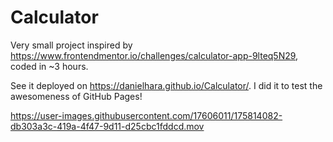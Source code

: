 # Calculator
Very small project inspired by https://www.frontendmentor.io/challenges/calculator-app-9lteq5N29, coded in ~3 hours.

See it deployed on https://danielhara.github.io/Calculator/. I did it to test the awesomeness of GitHub Pages!




https://user-images.githubusercontent.com/17606011/175814082-db303a3c-419a-4f47-9d11-d25cbc1fddcd.mov

